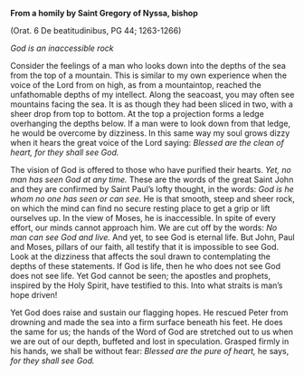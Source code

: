 

**From a homily by Saint Gregory of Nyssa, bishop**

(Orat. 6 De beatitudinibus, PG 44; 1263-1266)

_God is an inaccessible rock_

Consider the feelings of a man who looks down into the depths of the sea from the top of a mountain. This is similar to my own experience when the voice of the Lord from on high, as from a mountaintop, reached the unfathomable depths of my intellect. Along the seacoast, you may often see mountains facing the sea. It is as though they had been sliced in two, with a sheer drop from top to bottom. At the top a projection forms a ledge overhanging the depths below. If a man were to look down from that ledge, he would be overcome by dizziness. In this same way my soul grows dizzy when it hears the great voice of the Lord saying: _Blessed are the clean of heart, for they shall see God._

The vision of God is offered to those who have purified their hearts. _Yet, no man has seen God at any time._ These are the words of the great Saint John and they are confirmed by Saint Paul’s lofty thought, in the words: _God is he whom no one has seen or can see._ He is that smooth, steep and sheer rock, on which the mind can find no secure resting place to get a grip or lift ourselves up. In the view of Moses, he is inaccessible. In spite of every effort, our minds cannot approach him. We are cut off by the words: _No man can see God and live._ And yet, to see God is eternal life. But John, Paul and Moses, pillars of our faith, all testify that it is impossible to see God. Look at the dizziness that affects the soul drawn to contemplating the depths of these statements. If God is life, then he who does not see God does not see life. Yet God cannot be seen; the apostles and prophets, inspired by the Holy Spirit, have testified to this. Into what straits is man’s hope driven!

Yet God does raise and sustain our flagging hopes. He rescued Peter from drowning and made the sea into a firm surface beneath his feet. He does the same for us; the hands of the Word of God are stretched out to us when we are out of our depth, buffeted and lost in speculation. Grasped firmly in his hands, we shall be without fear: _Blessed are the pure of heart,_ he says, _for they shall see God._

